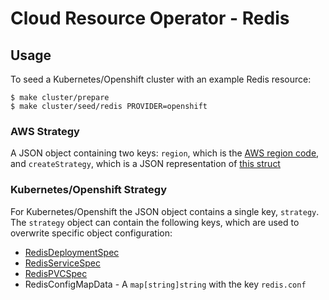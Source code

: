 # Cloud Resource Operator - Redis

## Usage
To seed a Kubernetes/Openshift cluster with an example Redis resource:
```
$ make cluster/prepare 
$ make cluster/seed/redis PROVIDER=openshift
```

### AWS Strategy
A JSON object containing two keys: `region`, which is the [AWS region code](https://docs.aws.amazon.com/general/latest/gr/rande.html#ses_region), and `createStrategy`, which is a JSON representation of [this struct](https://docs.aws.amazon.com/sdk-for-go/api/service/elasticache/#CreateReplicationGroupInput)
### Kubernetes/Openshift Strategy
For Kubernetes/Openshift the JSON object contains a single key, `strategy`. The `strategy` object can contain the  following keys, which are used to overwrite specific object configuration: 
- [RedisDeploymentSpec](https://godoc.org/k8s.io/api/apps/v1#DeploymentSpec)
- [RedisServiceSpec](https://godoc.org/k8s.io/api/core/v1#ServiceSpec)
- [RedisPVCSpec](https://godoc.org/k8s.io/api/core/v1#PersistentVolumeClaimSpec)
- RedisConfigMapData - A `map[string]string` with the key `redis.conf` 
